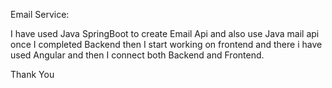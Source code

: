 Email Service:

I have used Java SpringBoot to create Email Api and also use Java mail api once I completed Backend then I start working on frontend and there i have used Angular and 
then I connect both Backend and Frontend.

Thank You
